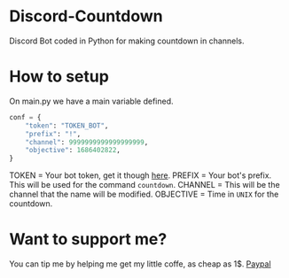 # Discord-Countdown
Discord Bot coded in Python for making countdown in channels.

# How to setup

On main.py we have a main variable defined.
```py
conf = {
    "token": "TOKEN_BOT",
    "prefix": "!",
    "channel": 9999999999999999999,
    "objective": 1686402822,
}
```

TOKEN     = Your bot token, get it though [here](https://discord.com/developers/applications).
PREFIX    = Your bot's prefix. This will be used for the command `countdown`.
CHANNEL   = This will be the channel that the name will be modified.
OBJECTIVE = Time in `UNIX` for the countdown.

# Want to support me?
You can tip me by helping me get my little coffe, as cheap as 1$.
[Paypal](https://paypal.me/compromissed)
